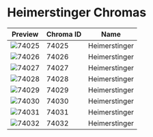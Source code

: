 # Heimerstinger Chromas



| Preview | Chroma ID | Name |
|---------|-----------|------|
| ![74025](https://raw.communitydragon.org/latest/plugins/rcp-be-lol-game-data/global/default/v1/champion-chroma-images/74/74025.png) | 74025 | Heimerstinger |
| ![74026](https://raw.communitydragon.org/latest/plugins/rcp-be-lol-game-data/global/default/v1/champion-chroma-images/74/74026.png) | 74026 | Heimerstinger |
| ![74027](https://raw.communitydragon.org/latest/plugins/rcp-be-lol-game-data/global/default/v1/champion-chroma-images/74/74027.png) | 74027 | Heimerstinger |
| ![74028](https://raw.communitydragon.org/latest/plugins/rcp-be-lol-game-data/global/default/v1/champion-chroma-images/74/74028.png) | 74028 | Heimerstinger |
| ![74029](https://raw.communitydragon.org/latest/plugins/rcp-be-lol-game-data/global/default/v1/champion-chroma-images/74/74029.png) | 74029 | Heimerstinger |
| ![74030](https://raw.communitydragon.org/latest/plugins/rcp-be-lol-game-data/global/default/v1/champion-chroma-images/74/74030.png) | 74030 | Heimerstinger |
| ![74031](https://raw.communitydragon.org/latest/plugins/rcp-be-lol-game-data/global/default/v1/champion-chroma-images/74/74031.png) | 74031 | Heimerstinger |
| ![74032](https://raw.communitydragon.org/latest/plugins/rcp-be-lol-game-data/global/default/v1/champion-chroma-images/74/74032.png) | 74032 | Heimerstinger |